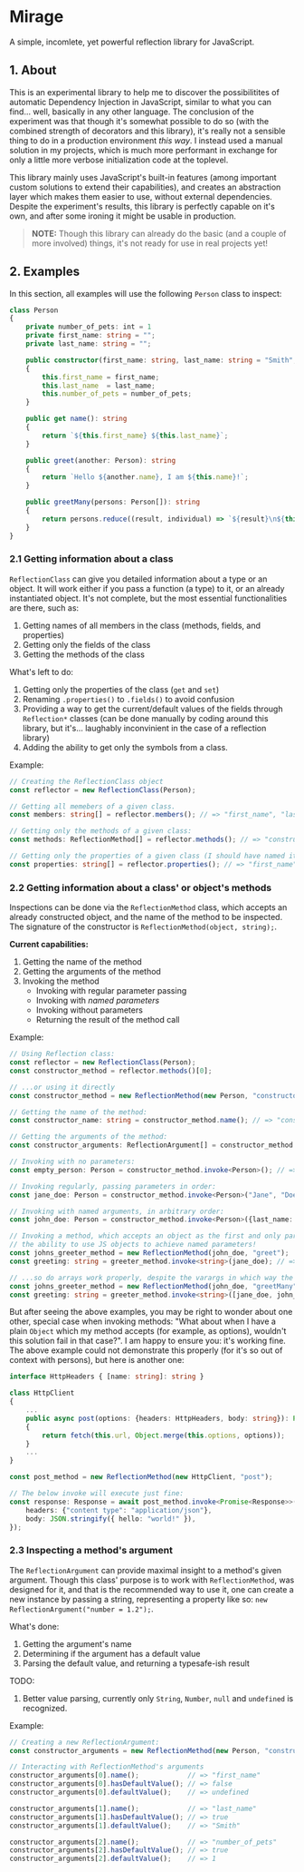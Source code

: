 # Mirage
A simple, incomlete, yet powerful reflection library for JavaScript.

## 1. About

This is an experimental library to help me to discover the possibilitites of automatic Dependency Injection in JavaScript, similar to what you can find... well, basically in any other language. The conclusion of the experiment was that though it's somewhat possible to do so (with the combined strength of decorators and this library), it's really not a sensible thing to do in a production environment *this way*. I instead used a manual solution in my projects, which is much more performant in exchange for only a little more verbose initialization code at the toplevel.

This library mainly uses JavaScript's built-in features (among important custom solutions to extend their capabilities), and creates an abstraction layer which makes them easier to use, without external dependencies. Despite the experiment's results, this library is perfectly capable on it's own, and after some ironing it might be usable in production.

> **NOTE:** Though this library can already do the basic (and a couple of more involved) things, it's not ready for use in real projects yet!

## 2. Examples

In this section, all examples will use the following `Person` class to inspect:

```ts
class Person
{
    private number_of_pets: int = 1
    private first_name: string = "";
    private last_name: string = "";

    public constructor(first_name: string, last_name: string = "Smith", number_of_pets: int = 1)
    {
        this.first_name = first_name;
        this.last_name  = last_name;
        this.number_of_pets = number_of_pets;
    }

    public get name(): string
    {
        return `${this.first_name} ${this.last_name}`;
    }

    public greet(another: Person): string
    {
        return `Hello ${another.name}, I am ${this.name}!`;
    }

    public greetMany(persons: Person[]): string
    {
        return persons.reduce((result, individual) => `${result}\n${this.greet(individual)}`, "");
    }
}
```

### 2.1 Getting information about a class

`ReflectionClass` can give you detailed information about a type or an object. It will work either if you pass a function (a type) to it, or an already instantiated object. It's not complete, but the most essential functionalities are there, such as:

1. Getting names of all members in the class (methods, fields, and properties)
2. Getting only the fields of the class
3. Getting the methods of the class

What's left to do:

1. Getting only the properties of the class (`get` and `set`)
2. Renaming `.properties()` to `.fields()` to avoid confusion
3. Providing a way to get the current/default values of the fields through `Reflection*` classes (can be done manually by coding around this library, but it's... laughably inconvinient in the case of a reflection library)
4. Adding the ability to get only the symbols from a class.

Example:
```ts
// Creating the ReflectionClass object
const reflector = new ReflectionClass(Person);

// Getting all memebers of a given class.
const members: string[] = reflector.members(); // => "first_name", "last_name", "constructor", "name", "greet", "greetMany"

// Getting only the methods of a given class:
const methods: ReflectionMethod[] = reflector.methods(); // => "constructor", "greet", "greetMany"

// Getting only the properties of a given class (I should have named it "fields", really):
const properties: string[] = reflector.properties(); // => "first_name", "last_name", "number_of_pets"
```

### 2.2 Getting information about a class' or object's methods

Inspections can be done via the `ReflectionMethod` class, which accepts an already constructed object, and the name of the method to be inspected. The signature of the constructor is `ReflectionMethod(object, string);`.

**Current capabilities:**

1. Getting the name of the method
2. Getting the arguments of the method
3. Invoking the method
    * Invoking with regular parameter passing
    * Invoking with *named parameters*
    * Invoking without parameters
    * Returning the result of the method call

Example:
```ts
// Using Reflection class:
const reflector = new ReflectionClass(Person);
const constructor_method = reflector.methods()[0];

// ...or using it directly
const constructor_method = new ReflectionMethod(new Person, "constructor");

// Getting the name of the method:
const constructor_name: string = constructor_method.name(); // => "constructor"

// Getting the arguments of the method:
const constructor_arguments: ReflectionArgument[] = constructor_method.arguments() // => "first_name", "last_name", "number_of_pets"

// Invoking with no parameters:
const empty_person: Person = constructor_method.invoke<Person>(); // => An empty Person

// Invoking regularly, passing parameters in order:
const jane_doe: Person = constructor_method.invoke<Person>("Jane", "Doe");

// Invoking with named arguments, in arbitrary order:
const john_doe: Person = constructor_method.invoke<Person>({last_name: "Doe", first_name: "John"});

// Invoking a method, which accepts an object as the first and only parameter will work, despite
// the ability to use JS objects to achieve named parameters!
const johns_greeter_method = new ReflectionMethod(john_doe, "greet");
const greeting: string = greeter_method.invoke<string>(jane_doe); // => "Hello Jane Doe, I am John Doe!"

// ...so do arrays work properly, despite the varargs in which way the invoke() method is implemented...
const johns_greeter_method = new ReflectionMethod(john_doe, "greetMany");
const greeting: string = greeter_method.invoke<string>([jane_doe, john_doe]); // => "Hello Jane Doe, I am John Doe!\nHello John Doe, I am John Doe!"
```

But after seeing the above examples, you may be right to wonder about one other, special case when invoking methods: "What about when I have a plain `Object` which my method accepts (for example, as options), wouldn't this solution fail in that case?". I am happy to ensure you: it's working fine. The above example could not demonstrate this properly (for it's so out of context with persons), but here is another one:

```ts
interface HttpHeaders { [name: string]: string }

class HttpClient
{
    ...
    public async post(options: {headers: HttpHeaders, body: string}): Promise<Response>
    {
        return fetch(this.url, Object.merge(this.options, options));
    }
    ...
}

const post_method = new ReflectionMethod(new HttpClient, "post");

// The below invoke will execute just fine:
const response: Response = await post_method.invoke<Promise<Response>>({
    headers: {"content type": "application/json"},
    body: JSON.stringify({ hello: "world!" }),
});
```

### 2.3 Inspecting a method's argument

The `ReflectionArgument` can provide maximal insight to a method's given argument. Though this class' purpose is to work with `ReflectionMethod`, was designed for it, and that is the recommended way to use it, one can create a new instance by passing a string, representing a property like so: `new ReflectionArgument("number = 1.2");`.

What's done:

1. Getting the argument's name
2. Determining if the argument has a default value
3. Parsing the default value, and returning a typesafe-ish result

TODO:

1. Better value parsing, currently only `String`, `Number`, `null` and `undefined` is recognized.

Example:
```ts
// Creating a new ReflectionArgument:
const constructor_arguments = new ReflectionMethod(new Person, "constructor");

// Interacting with ReflectionMethod's arguments
constructor_arguments[0].name();            // => "first_name"
constructor_arguments[0].hasDefaultValue(); // => false
constructor_arguments[0].defaultValue();    // => undefined

constructor_arguments[1].name();            // => "last_name"
constructor_arguments[1].hasDefaultValue(); // => true
constructor_arguments[1].defaultValue();    // => "Smith"

constructor_arguments[2].name();            // => "number_of_pets"
constructor_arguments[2].hasDefaultValue(); // => true
constructor_arguments[2].defaultValue();    // => 1
```

